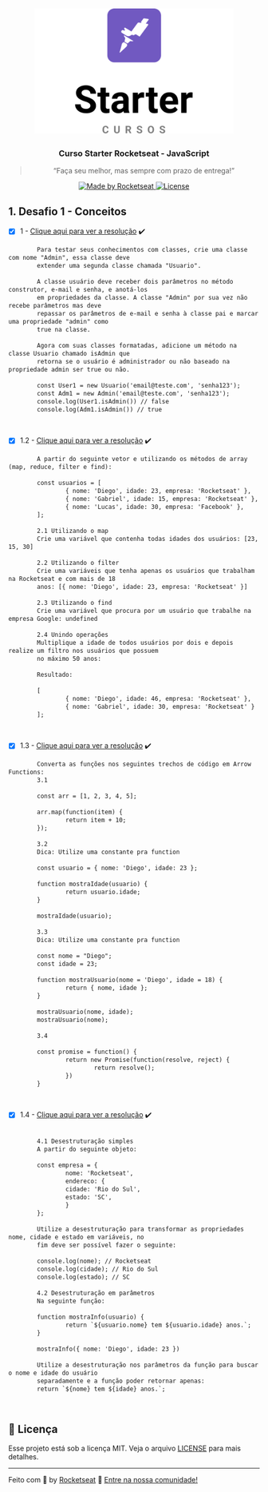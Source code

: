 <h1 align="center">
    <img alt="Curso Starter JS" src="https://raw.githubusercontent.com/lurafael/starter-javascript-rocketseat/335d2b52f54109736e95226e949d6877e697f742/images/logo-starter.svg" width="400px" />
</h1>

<h3 align="center">
  Curso Starter Rocketseat - JavaScript
</h3>

<blockquote align="center">“Faça seu melhor, mas sempre com prazo de entrega!”</blockquote>

<p align="center">

  <a href="https://rocketseat.com.br">
    <img alt="Made by Rocketseat" src="https://img.shields.io/badge/made%20by-Rocketseat-%23F8952D">
  </a>

  <a href="LICENSE" >
    <img alt="License" src="https://img.shields.io/badge/license-MIT-%23F8952D">
  </a>

</p>

## 1. Desafio 1 - Conceitos

- [x] 1 - [Clique aqui para ver a resolução](https://github.com/lurafael/starter-es6-rocketseat/blob/master/01-conceitos/01-classes.js) :heavy_check_mark:
    
```
        Para testar seus conhecimentos com classes, crie uma classe com nome "Admin", essa classe deve
        extender uma segunda classe chamada "Usuario".

        A classe usuário deve receber dois parâmetros no método construtor, e-mail e senha, e anotá-los
        em propriedades da classe. A classe "Admin" por sua vez não recebe parâmetros mas deve
        repassar os parâmetros de e-mail e senha à classe pai e marcar uma propriedade "admin" como
        true na classe.

        Agora com suas classes formatadas, adicione um método na classe Usuario chamado isAdmin que
        retorna se o usuário é administrador ou não baseado na propriedade admin ser true ou não.
                
        const User1 = new Usuario('email@teste.com', 'senha123');
        const Adm1 = new Admin('email@teste.com', 'senha123');
        console.log(User1.isAdmin()) // false
        console.log(Adm1.isAdmin()) // true

```

<br>

- [x] 1.2 - [Clique aqui para ver a resolução](https://github.com/lurafael/starter-es6-rocketseat/blob/master/01-conceitos/02-arrays.js) :heavy_check_mark:
    
```
        A partir do seguinte vetor e utilizando os métodos de array (map, reduce, filter e find):
                
        const usuarios = [
                { nome: 'Diego', idade: 23, empresa: 'Rocketseat' },
                { nome: 'Gabriel', idade: 15, empresa: 'Rocketseat' },
                { nome: 'Lucas', idade: 30, empresa: 'Facebook' },
        ];

        2.1 Utilizando o map
        Crie uma variável que contenha todas idades dos usuários: [23, 15, 30]

        2.2 Utilizando o filter
        Crie uma variáveis que tenha apenas os usuários que trabalham na Rocketseat e com mais de 18
        anos: [{ nome: 'Diego', idade: 23, empresa: 'Rocketseat' }]

        2.3 Utilizando o find
        Crie uma variável que procura por um usuário que trabalhe na empresa Google: undefined

        2.4 Unindo operações
        Multiplique a idade de todos usuários por dois e depois realize um filtro nos usuários que possuem
        no máximo 50 anos:
        
        Resultado:
        
        [
                { nome: 'Diego', idade: 46, empresa: 'Rocketseat' },
                { nome: 'Gabriel', idade: 30, empresa: 'Rocketseat' }
        ];

```

<br>

- [x] 1.3 - [Clique aqui para ver a resolução](https://github.com/lurafael/starter-es6-rocketseat/blob/master/01-conceitos/03-conversao.js) :heavy_check_mark:
    
```
        Converta as funções nos seguintes trechos de código em Arrow Functions:
        3.1
                
        const arr = [1, 2, 3, 4, 5];

        arr.map(function(item) {
                return item + 10;
        });

        3.2
        Dica: Utilize uma constante pra function
                
        const usuario = { nome: 'Diego', idade: 23 };

        function mostraIdade(usuario) {
                return usuario.idade;
        }
        
        mostraIdade(usuario);

        3.3
        Dica: Utilize uma constante pra function
                
        const nome = "Diego";
        const idade = 23;
        
        function mostraUsuario(nome = 'Diego', idade = 18) {
                return { nome, idade };
        }

        mostraUsuario(nome, idade);
        mostraUsuario(nome);

        3.4

        const promise = function() {
                return new Promise(function(resolve, reject) {
                        return resolve();
                })
        }

```

<br>

- [x] 1.4 - [Clique aqui para ver a resolução](https://github.com/lurafael/starter-javascript-rocketseat/blob/master/01-conceitos/04-desestruturacao.js) :heavy_check_mark:
    
```

        4.1 Desestruturação simples
        A partir do seguinte objeto:

        const empresa = {
                nome: 'Rocketseat',
                endereco: {
                cidade: 'Rio do Sul',
                estado: 'SC',
                }
        };

        Utilize a desestruturação para transformar as propriedades nome, cidade e estado em variáveis, no
        fim deve ser possível fazer o seguinte:

        console.log(nome); // Rocketseat
        console.log(cidade); // Rio do Sul
        console.log(estado); // SC

        4.2 Desestruturação em parâmetros
        Na seguinte função:

        function mostraInfo(usuario) {
                return `${usuario.nome} tem ${usuario.idade} anos.`;
        }

        mostraInfo({ nome: 'Diego', idade: 23 })

        Utilize a desestruturação nos parâmetros da função para buscar o nome e idade do usuário
        separadamente e a função poder retornar apenas:
        return `${nome} tem ${idade} anos.`;
```

<br>

## :memo: Licença

Esse projeto está sob a licença MIT. Veja o arquivo [LICENSE](/LICENSE) para mais detalhes.

---

Feito com :purple_heart: by [Rocketseat](https://rocketseat.com.br) :wave: [Entre na nossa comunidade!](https://discordapp.com/invite/gCRAFhc)

